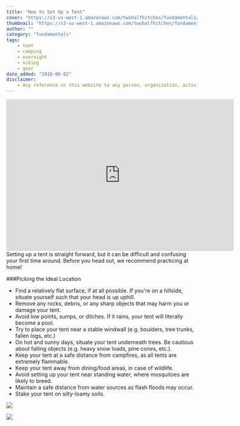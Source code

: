 ```yaml
---
title: "How to Set Up a Tent"
cover: "https://s3-us-west-1.amazonaws.com/twohalfhitches/fundamentals/tent-setup/5J8A8643.jpg"
thumbnail: "https://s3-us-west-1.amazonaws.com/twohalfhitches/fundamentals/tent-setup/5J8A8643.jpg"
author: ""
category: "fundamentals"
tags:
    - tent
    - camping
    - overnight
    - hiking
    - gear
date_added: "2018-06-02"
disclaimer:
    - Any reference in this website to any person, organization, activity, product, or service related to such person or organization, or any linkages from this web site to the web site of another party, do not constitute or imply the endorsement, recommendation, or favoring of Two Half-Hitches.
---
```


<iframe title="video" src="https://www.youtube.com/embed/UCzegdTxbXU" width="600" height="400" frameBorder="0" allowFullScreen></iframe>

<br>
Setting up a tent is straight forward, but it can be difficult and confusing your first time around. Before you head out, we recommend practicing at home!

###Picking the Ideal Location

- Find a relatively flat surface, if at all possible. If you're on a hillside, situate yourself such that your head is up uphill.
- Remove any rocks, debris, or any sharp objects that may harm you or damage your tent.
- Avoid low points, sumps, or ditches. If it rains, your tent will literally become a pool.
- Try to place your tent near a stable windwall (e.g. boulders, tree trunks, fallen logs, etc.)
- On hot and sunny days, situate your tent underneath trees. Be cautious about falling objects (e.g. heavy snow loads, pine cones, etc.).
- Keep your tent at a safe distance from campfires, as all tents are extremely flammable.
- Keep your tent away from dining/food areas, in case of wildlife.
- Avoid setting up your tent near standing water, where mosquitoes are likely to breed.
- Maintain a safe distance from water sources as flash floods may occur.
- Stake your tent on silty-loamy soils.

![](https://s3-us-west-1.amazonaws.com/twohalfhitches/fundamentals/tent-setup/5J8A8600.jpg)

![](https://s3-us-west-1.amazonaws.com/twohalfhitches/fundamentals/tent-setup/5J8A8601.jpg)
